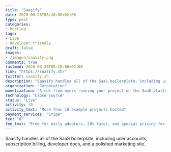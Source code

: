 ```yaml
---
title: "Saasify"
date: 2020-06-20T08:20:00+02:00
type: post
categories:
- Hosting
tags:
- Live
- Developer friendly
draft: false
images:
- /images/saasify.png
comments: true
lastmod: 2020-06-20T08:20:00+02:00
link: "https://saasify.sh/"
twitter: saasify_sh
description: "Saasify handles all of the SaaS boilerplate, including user accounts, subscription billing, developer docs, and a polished marketing site."
organization: "Corporation"
monetization: "A cut from users running your project on the SaaS platform"
technology: "Close source"
status: "Live"
activity: 10
activity_text: "More than 10 example projects hosted"
payment_services: "Sripe"
fee: "0"
fee_text: "Free for early adopters, 20% later, and special pricing for open source projects"
---
```


Saasify handles all of the SaaS boilerplate, including user accounts, subscription billing, developer docs, and a polished marketing site.<!--more-->

